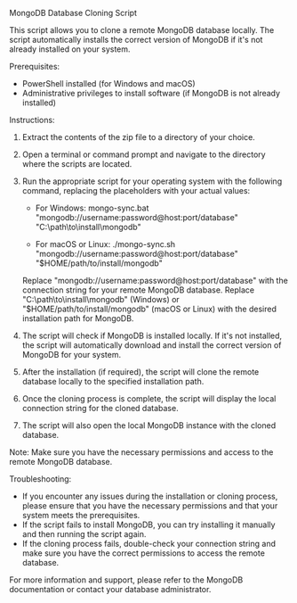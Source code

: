 MongoDB Database Cloning Script

This script allows you to clone a remote MongoDB database locally. The script automatically installs the correct version of MongoDB if it's not already installed on your system.

Prerequisites:
- PowerShell installed (for Windows and macOS)
- Administrative privileges to install software (if MongoDB is not already installed)

Instructions:

1. Extract the contents of the zip file to a directory of your choice.

2. Open a terminal or command prompt and navigate to the directory where the scripts are located.

3. Run the appropriate script for your operating system with the following command, replacing the placeholders with your actual values:
   - For Windows:
     mongo-sync.bat "mongodb://username:password@host:port/database" "C:\path\to\install\mongodb"

   - For macOS or Linux:
     ./mongo-sync.sh "mongodb://username:password@host:port/database" "$HOME/path/to/install/mongodb"

   Replace "mongodb://username:password@host:port/database" with the connection string for your remote MongoDB database.
   Replace "C:\path\to\install\mongodb" (Windows) or "$HOME/path/to/install/mongodb" (macOS or Linux) with the desired installation path for MongoDB.

4. The script will check if MongoDB is installed locally. If it's not installed, the script will automatically download and install the correct version of MongoDB for your system.

5. After the installation (if required), the script will clone the remote database locally to the specified installation path.

6. Once the cloning process is complete, the script will display the local connection string for the cloned database.

7. The script will also open the local MongoDB instance with the cloned database.

Note: Make sure you have the necessary permissions and access to the remote MongoDB database.

Troubleshooting:
- If you encounter any issues during the installation or cloning process, please ensure that you have the necessary permissions and that your system meets the prerequisites.
- If the script fails to install MongoDB, you can try installing it manually and then running the script again.
- If the cloning process fails, double-check your connection string and make sure you have the correct permissions to access the remote database.

For more information and support, please refer to the MongoDB documentation or contact your database administrator.